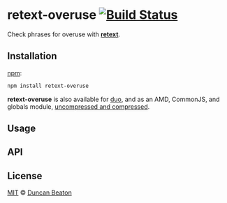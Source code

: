 # retext-overuse [![Build Status][travis-badge]][travis]

Check phrases for overuse with [**retext**][retext].

## Installation

[npm][npm-install]:

```bash
npm install retext-overuse
```

**retext-overuse** is also available for [duo][duo-install], and as an
AMD, CommonJS, and globals module, [uncompressed and compressed][releases].

## Usage

## API
## License

[MIT][license] © [Duncan Beaton][author]

<!-- Definitions -->

[travis-badge]: https://img.shields.io/travis/dunckr/retext-overuse.svg

[travis]: https://travis-ci.org/dunckr/retext-overuse

[npm-install]: https://docs.npmjs.com/cli/install

[duo-install]: http://duojs.org/#getting-started

[releases]: https://github.com/dunckr/retext-overuse/releases

[license]: LICENSE

[author]: http://dunckr.com

[retext]: https://github.com/wooorm/retext
